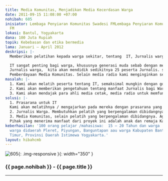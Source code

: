 ```yaml
---
title: Media Komunitas, Menjadikan Media Kecerdasan Warga
date: 2011-09-15 11:08:00 +07:00
nohibah: 605
inisiator: Lembaga Penyiaran Komunitas Swadesi FMLembaga Penyiaran Komunitas Swadesi
  FM
lokasi: Bantul, Yogyakarta
dana: 100 Juta Rupiah
topik: Kebebasan dan etika bermedia
lama: Januari – April 2012
deskripsi: |-
  Memberikan pelatihan kepada warga sekitar, tentang  IT, Jurnalis warga dan juga pemberdayaan Media Komunitas.

  IT sangat penting bagi warga, khususnya generasi muda sebab dengan mengenal IT lebih banyak maka akan didapat Ilmu yang banyak pula. Tidak menutup kemungkinan bagi warga yang sduah berusia lanjut usia, agar mereka tidak usah khawatir dengan kemajuan tehnologi bagi putra putinya.
  Jurnalis warga,  kita akan mendidik sedikitnya 25 peserta Jurnalis. siapapun yang menjadi peserta akan menjadi Jurnalis warga . diharapakan dengan pelatihan ini nantinya akan melahirkan para jurnalis, yang handal, independent dan Jujur serta tidak memihak.
  Pemberdayaan Media Komunitas. Selain media radio kami menginginkan sebuah Media cetak, meski hanya Tabloid atau Koran 1 ( satu ) lembar tetapi isinya berupa liputan kegiatan warga serta aspirasi dari warga komunitas itu sendiri.
masalah: |-
  1. Kami akan melatih peserta tentang IT, semaksimal mungkin dengan golongan usia anak anak klas 5 SD sampai mahasiswa smenter III, atau para orang tua yang diberikan informasi bersama putra putri mereka.
  2. Kami akan memberikan pengetahuan tentang manfaat Jurnalis bagi Warga , serta bagaimana menjadi Jurnalis yang baik, Independent, serta Investigasi berita.
  3. Kami akan mendajak para ahli media cetak, media radio untuk memfungsikan peran media komunitas ini lebih optimal , dengan mengajak lebih banyak berbagai elemen warga.
solusi: |-
  1. Prasarana untuk IT
  Kami akan melatihnya / mengajarkan pada mereka dengan prasarana yang memadai , sehingga akan praktis dan berfungsi secara optimal. Selalin itu juga akses internet yang handal dan lancar. Diharapkan peserta yang mengikuti pelatihan ini akan terampil, cerdas dan mumpuni.
  2. Jurnalis Warga. Membutuhkan pelatih yang berpengalaman dibidangnya, serta bisa mendidik peserta menjadi sebuah professional.
  3. Media Komunitas, selain pelatih yang berpengalaman dibidangnya. Agar nanti media bisa berfunsi maksimal dan bisa dinikmati warga. Selain itu kami juga menginginkan Prasarana untuk meaktualisasikan dari program ini. Misalnya peralatan yang diperlukan
  Pihak yang menerima manfaat dari proyek ini adalah anak dan remaja Kampung Kebon Duren, Depok, Jawa Barat.
keberhasilan: '100 orang pelajar /mahasiswa:  15 – 20 Tahun dan warga : 25-35 tahun
  warga didaerah Pleret, Piyungan, Banguntapan aau warga Kabupaten Bantul, bagian
  Timur, Provinsi Daerah Istimewa Yogyakarta.'
layout: hibahcmb
---
```


![605](/static/img/hibahcmb/605.png){: .img-responsive }{: width="350" }

### {{ page.nohibah }} - {{ page.title }}

---
